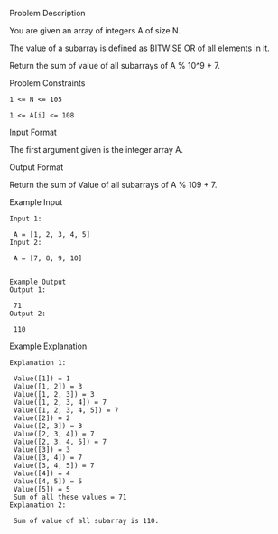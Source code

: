 Problem Description

You are given an array of integers A of size N.

The value of a subarray is defined as BITWISE OR of all elements in it.

Return the sum of value of all subarrays of A % 10^9 + 7.



Problem Constraints

    1 <= N <= 105
    
    1 <= A[i] <= 108



Input Format

The first argument given is the integer array A.



Output Format

Return the sum of Value of all subarrays of A % 109 + 7.



Example Input

    Input 1:
    
     A = [1, 2, 3, 4, 5]
    Input 2:
    
     A = [7, 8, 9, 10]
    
    
    Example Output
    Output 1:
    
     71
    Output 2:
    
     110


Example Explanation

    Explanation 1:
    
     Value([1]) = 1
     Value([1, 2]) = 3
     Value([1, 2, 3]) = 3
     Value([1, 2, 3, 4]) = 7
     Value([1, 2, 3, 4, 5]) = 7
     Value([2]) = 2
     Value([2, 3]) = 3
     Value([2, 3, 4]) = 7
     Value([2, 3, 4, 5]) = 7
     Value([3]) = 3
     Value([3, 4]) = 7
     Value([3, 4, 5]) = 7
     Value([4]) = 4
     Value([4, 5]) = 5
     Value([5]) = 5
     Sum of all these values = 71
    Explanation 2:
    
     Sum of value of all subarray is 110.